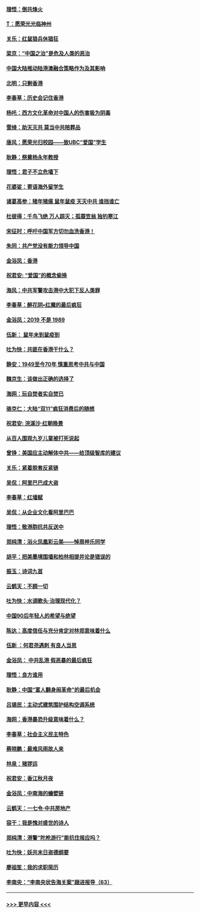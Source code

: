 #### [理悟：倒共烽火](../pages/nsc993/n11668844.md?t=11210355) 
#### [T：愿荣光光临神州](../pages/nsc993/n11668421.md?t=11210355) 
#### [关乐：红鼠狼兵休猖狂](../pages/nsc993/n11668378.md?t=11210355) 
#### [梁京：“中国之治”是危及人类的恶治](../pages/nsc993/n11668328.md?t=11210355) 
#### [中国大陆推动陆港澳融合策略作为及其影响](../pages/nsc993/n11668157.md?t=11210355) 
#### [北明：只剩香港](../pages/nsc993/n11668002.md?t=11210355) 
#### [李春草：历史会记住香港](../pages/nsc993/n11667927.md?t=11210355) 
#### [杨吒：西方文化革命对中国人的伤害极为阴毒](../pages/nsc993/n11664521.md?t=11210355) 
#### [雪绮：助天灭共 莫当中共陪葬品](../pages/nsc993/n11662650.md?t=11210355) 
#### [唐风：愿荣光归校园——致UBC“爱国”学生](../pages/nsc993/n11662194.md?t=11210355) 
#### [耿静：祭奠杨永年教授](../pages/nsc993/n11662514.md?t=11210355) 
#### [理悟：君子不立危墙下](../pages/nsc993/n11662172.md?t=11210355) 
#### [花婆娑：寄语海外留学生](../pages/nsc993/n11662121.md?t=11210355) 
#### [诸葛高参：猪年猪瘟 鼠年鼠疫 天灭中共 谁挡谁亡](../pages/nsc993/n11661980.md?t=11210355) 
#### [杜彼得：千鸟飞绝 万人踪灭；孤蓑笠翁 独钓寒江](../pages/nsc993/n11661170.md?t=11210355) 
#### [宋征时：呼吁中国军方切勿血洗香港！](../pages/nsc993/n11415318.md?t=11210355) 
#### [朱同：共产党没有能力领导中国](../pages/nsc993/n11660421.md?t=11210355) 
#### [金浴凤：香港](../pages/nsc993/n11660419.md?t=11210355) 
#### [祝君安: “爱国”的概念偷换](../pages/nsc993/n11659706.md?t=11210355) 
#### [海风：中共军警攻击港中大犯下反人类罪](../pages/nsc993/n11659632.md?t=11210355) 
#### [李春草：醉花阴•红魔的最后疯狂](../pages/nsc993/n11659287.md?t=11210355) 
#### [金浴凤：2019 不是 1989](../pages/nsc993/n11657663.md?t=11210355) 
#### [伍新： 鼠年未到鼠疫到](../pages/nsc993/n11655098.md?t=11210355) 
#### [吐为快：共匪在香港干什么？](../pages/nsc993/n11654891.md?t=11210355) 
#### [静安：1949至今70年 慎重思考中共与中国](../pages/nsc993/n11651244.md?t=11210355) 
#### [魏京生：该做出正确的选择了](../pages/nsc993/n11653084.md?t=11210355) 
#### [海网：玩自焚者实自焚已](../pages/nsc993/n11652423.md?t=11210355) 
#### [骆克仁：大陆“双11”疯狂消费后的随想](../pages/nsc993/n11652305.md?t=11210355) 
#### [祝君安: 浣溪沙·红朝晚景](../pages/nsc993/n11652258.md?t=11210355) 
#### [从百人围观九岁儿童被打死说起](../pages/nsc993/n11651030.md?t=11210355) 
#### [曾铮：美国应主动解体中共——给顶级智库的建议](../pages/nsc993/n11649888.md?t=11210355) 
#### [关乐：紧着脱套反紧链](../pages/nsc993/n11649069.md?t=11210355) 
#### [吴侃：阿里巴巴成大盗](../pages/nsc993/n11645523.md?t=11210355) 
#### [李春草：红墙赋](../pages/nsc993/n11646389.md?t=11210355) 
#### [吴侃：从企业文化看阿里巴巴](../pages/nsc993/n11645476.md?t=11210355) 
#### [理悟：敬港胞抗共反送中](../pages/nsc993/n11645466.md?t=11210355) 
#### [郑纯清：浴火凤凰彩云美——悼周梓乐同学](../pages/nsc993/n11645155.md?t=11210355) 
#### [胡平：把美墨境围墙和柏林相提并论是错误的](../pages/nsc993/n11645134.md?t=11210355) 
#### [振玉：诗词九首](../pages/nsc993/n11644081.md?t=11210355) 
#### [云鹤天：不顾一切](../pages/nsc993/n11643508.md?t=11210355) 
#### [吐为快：水调歌头·治理现代化？](../pages/nsc993/n11643485.md?t=11210355) 
#### [中国90后年轻人的希望与绝望](../pages/nsc993/n11642317.md?t=11210355) 
#### [陈达：高度信任与充分肯定对林郑意味着什么](../pages/nsc993/n11641441.md?t=11210355) 
#### [伍新 ：何君尧遇刺 有良人当思](../pages/nsc993/n11641503.md?t=11210355) 
#### [金浴凤： 中共乱港  假恶暴的最后疯狂](../pages/nsc993/n11641495.md?t=11210355) 
#### [理悟：良方谁用](../pages/nsc993/n11641463.md?t=11210355) 
#### [耿静：中国“富人翻身闹革命”的最后机会](../pages/nsc993/n11640655.md?t=11210355) 
#### [吕锡民：主动式建筑围护结构空调系统](../pages/nsc993/n11640168.md?t=11210355) 
#### [海网：香港暴恐升级意味着什么？](../pages/nsc993/n11635904.md?t=11210355) 
#### [李春草：社会主义民主特色](../pages/nsc993/n11634657.md?t=11210355) 
#### [蔡晓鹏：最难风雨故人来](../pages/nsc993/n11633145.md?t=11210355) 
#### [林泉：猪猡运](../pages/nsc993/n11631469.md?t=11210355) 
#### [祝君安：香江秋月夜](../pages/nsc993/n11631440.md?t=11210355) 
#### [金浴凤：中南海的蟾嬖链](../pages/nsc993/n11631290.md?t=11210355) 
#### [云鹤天：一七令·中共房地产](../pages/nsc993/n11630084.md?t=11210355) 
#### [容干：我是愧对盛世的诗人](../pages/nsc993/n11630059.md?t=11210355) 
#### [郑纯清：港警“陀枪游行”能抗住报应吗？](../pages/nsc993/n11629999.md?t=11210355) 
#### [吐为快：妖共末日盗德纲要](../pages/nsc993/n11628610.md?t=11210355) 
#### [廖祖笙：我的求职简历](../pages/nsc993/n11628492.md?t=11210355) 
#### [李南央：“李南央状告海关案”跟进报导（63）](../pages/nsc993/n11627039.md?t=11210355) 

----
#### [ >>> 更早内容 <<< ](../indexes/nsc993-earlier.md)
